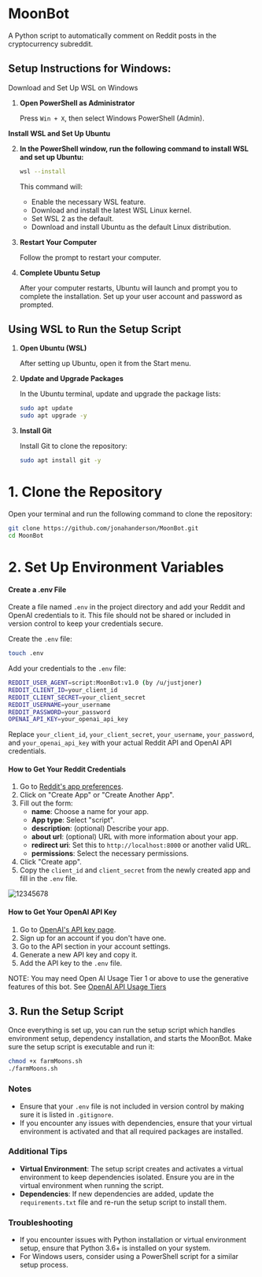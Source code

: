 # MoonBot

A Python script to automatically comment on Reddit posts in the cryptocurrency subreddit.

## Setup Instructions for Windows:

Download and Set Up WSL on Windows
1. **Open PowerShell as Administrator**

   Press `Win + X`, then select Windows PowerShell (Admin).

**Install WSL and Set Up Ubuntu**

2. **In the PowerShell window, run the following command to install WSL and set up Ubuntu:**

   ```sh
   wsl --install
   ```

   This command will:
   
   * Enable the necessary WSL feature.
   * Download and install the latest WSL Linux kernel.
   * Set WSL 2 as the default.
   * Download and install Ubuntu as the default Linux distribution.

3. **Restart Your Computer**

   Follow the prompt to restart your computer.

4. **Complete Ubuntu Setup**

   After your computer restarts, Ubuntu will launch and prompt you to complete the installation. Set up your user account and password as prompted.

## Using WSL to Run the Setup Script

1. **Open Ubuntu (WSL)**

   After setting up Ubuntu, open it from the Start menu.

2. **Update and Upgrade Packages**

   In the Ubuntu terminal, update and upgrade the package lists:
   
   ```sh
   sudo apt update
   sudo apt upgrade -y
   ```

3. **Install Git**


   Install Git to clone the repository:
   
   ```sh
   sudo apt install git -y
   ```

# 1. Clone the Repository

Open your terminal and run the following command to clone the repository:

```sh
git clone https://github.com/jonahanderson/MoonBot.git
cd MoonBot
```

# 2. Set Up Environment Variables

#### Create a .env File

Create a file named `.env` in the project directory and add your Reddit and OpenAI credentials to it. This file should not be shared or included in version control to keep your credentials secure.

Create the `.env` file:

```sh
touch .env
```
Add your credentials to the `.env` file:

```sh
REDDIT_USER_AGENT=script:MoonBot:v1.0 (by /u/justjoner)
REDDIT_CLIENT_ID=your_client_id
REDDIT_CLIENT_SECRET=your_client_secret
REDDIT_USERNAME=your_username
REDDIT_PASSWORD=your_password
OPENAI_API_KEY=your_openai_api_key
```

Replace `your_client_id`, `your_client_secret`, `your_username`, `your_password`, and `your_openai_api_key` with your actual Reddit API and OpenAI API credentials.

#### How to Get Your Reddit Credentials

1. Go to [Reddit's app preferences](https://www.reddit.com/prefs/apps).
2. Click on "Create App" or "Create Another App".
3. Fill out the form:
   - **name**: Choose a name for your app.
   - **App type**: Select "script".
   - **description**: (optional) Describe your app.
   - **about url**: (optional) URL with more information about your app.
   - **redirect uri**: Set this to `http://localhost:8000` or another valid URL.
   - **permissions**: Select the necessary permissions.
4. Click "Create app".
5. Copy the `client_id` and `client_secret` from the newly created app and fill in the `.env` file.

![12345678](https://github.com/jonahanderson/MoonBot/assets/46908058/6421ec45-acb8-4080-9864-5d5283fb6be8)


#### How to Get Your OpenAI API Key

1. Go to [OpenAI's API key page](https://beta.openai.com/signup/).
2. Sign up for an account if you don't have one.
3. Go to the API section in your account settings.
4. Generate a new API key and copy it.
5. Add the API key to the `.env` file.

NOTE: You may need Open AI Usage Tier 1 or above to use the generative features of this bot. See [OpenAI API Usage Tiers](https://platform.openai.com/docs/guides/rate-limits/usage-tiers)

## 3. Run the Setup Script

Once everything is set up, you can run the setup script which handles environment setup, dependency installation, and starts the MoonBot. Make sure the setup script is executable and run it:

```sh
chmod +x farmMoons.sh
./farmMoons.sh
```

### Notes

- Ensure that your `.env` file is not included in version control by making sure it is listed in `.gitignore`.
- If you encounter any issues with dependencies, ensure that your virtual environment is activated and that all required packages are installed.

### Additional Tips

- **Virtual Environment**: The setup script creates and activates a virtual environment to keep dependencies isolated. Ensure you are in the virtual environment when running the script.
- **Dependencies**: If new dependencies are added, update the `requirements.txt` file and re-run the setup script to install them.

### Troubleshooting

- If you encounter issues with Python installation or virtual environment setup, ensure that Python 3.6+ is installed on your system.
- For Windows users, consider using a PowerShell script for a similar setup process.
